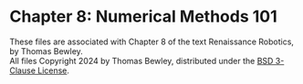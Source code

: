# Chapter 8: Numerical Methods 101
These files are associated with Chapter 8 of the text Renaissance Robotics, by Thomas Bewley.<BR>
All files Copyright 2024 by Thomas Bewley, distributed under the <a href="https://github.com/tbewley/RR/blob/main/LICENSE">BSD 3-Clause License</a>.